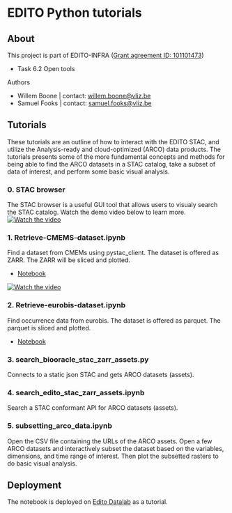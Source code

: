 # EDITO Python tutorials 

## About
This project is part of EDITO-INFRA ([Grant agreement ID: 101101473](https://doi.org/10.3030/101101473))
- Task 6.2 Open tools

Authors
- Willem Boone | contact: [willem.boone@vliz.be](willem.boone@vliz.be)
- Samuel Fooks | contact: [samuel.fooks@vliz.be](samuel.fooks@vliz.be)

## Tutorials
These tutorials are an outline of how to interact with the EDITO STAC, and utilize the Analysis-ready and cloud-optimized (ARCO) data products. The tutorials presents some of the more fundamental concepts and methods for being able to find the ARCO datasets in a STAC catalog, take a subset of data of interest, and perform some basic visual analysis. 

### 0. STAC browser
The STAC browser is a useful GUI tool that allows users to visualy search the STAC catalog. Watch the demo video below to learn more.
[![Watch the video](https://img.youtube.com/vi/ZJHcB2fwkIQ/0.jpg)](https://www.youtube.com/watch?v=ZJHcB2fwkIQ)

### 1. Retrieve-CMEMS-dataset.ipynb
Find a dataset from CMEMs using pystac_client. The dataset is offered as ZARR. The ZARR will be sliced and plotted. 
- [Notebook](https://github.com/willem0boone/Edito_python_STAC/blob/main/Retrieve-CMEMS-dataset.ipynb)

[![Watch the video](https://img.youtube.com/vi/vT4fBrzsFPk/0.jpg)](https://www.youtube.com/watch?v=vT4fBrzsFPk)

### 2. Retrieve-eurobis-dataset.ipynb
Find occurrence data from eurobis. The dataset is offered as parquet. The parquet is sliced and plotted.
- [Notebook](https://github.com/willem0boone/Edito_python_STAC/blob/main/Retrieve-eurobis-dataset.ipynb)

### 3. search_biooracle_stac_zarr_assets.py
Connects to a static json STAC and gets ARCO datasets (assets).

### 4. search_edito_stac_zarr_assets.ipynb
Search a STAC conformant API for ARCO datasets (assets).

### 5. subsetting_arco_data.ipynb
Open the CSV file containing the URLs of the ARCO assets.  Open a few ARCO datasets and interactively subset the dataset based on the variables, dimensions, and time range of interest.  Then plot the subsetted rasters to do basic visual analysis.

## Deployment
The notebook is deployed on [Edito Datalab](https://datalab.dive.edito.eu/) as a tutorial. 

